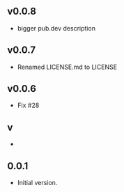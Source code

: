 ## v0.0.8
- bigger pub.dev description
## v0.0.7
- Renamed LICENSE.md to LICENSE
## v0.0.6
- Fix #28
## v
- 
## 0.0.1
- Initial version.

